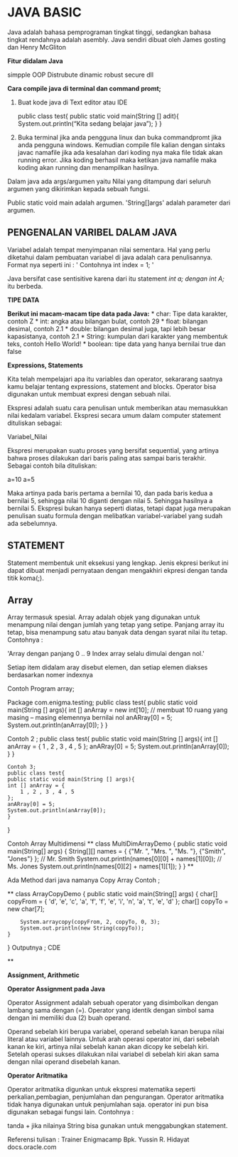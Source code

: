 **JAVA BASIC**
======================================================================
Java adalah bahasa pemprograman tingkat tinggi, sedangkan bahasa tingkat rendahnya adalah asembly. Java sendiri dibuat oleh James gosting dan Henry McGliton

**Fitur didalam Java**

simpple
OOP
Distrubute
dinamic
robust
secure
dll


**Cara compile java di terminal dan command promt;**

1. Buat kode java di Text editor atau IDE



 	public class test{
 		public static void main(String [] adit){
 		System.out.println(“Kita sedang belajar java”);
 		}
 	}



2. Buka terminal jika anda pengguna linux dan buka commandpromt jika anda pengguna windows. Kemudian compile file kalian dengan sintaks javac namafile jika ada kesalahan dari koding nya maka file tidak akan running error. Jika koding berhasil maka ketikan java namafile maka koding akan running dan menampilkan hasilnya.

Dalam java ada args/argumen yaitu Nilai yang ditampung dari seluruh argumen yang dikirimkan kepada sebuah fungsi.

Public static void main adalah argumen. 'String[]args' adalah parameter dari argumen.		



**PENGENALAN VARIBEL DALAM JAVA**
---------------------------------------------------------------------------------
Variabel adalah tempat menyimpanan nilai sementara.
Hal yang perlu diketahui dalam pembuatan variabel di java adalah cara penulisannya.
Format nya seperti ini :
'
 	<tipe data> <nama variabel>
Contohnya
 	int index = 1;
'

Java bersifat case sentisitive karena dari itu statement *int a; dengan  int A;* itu berbeda.



**TIPE DATA**

**Berikut ini macam-macam tipe data pada Java:**
    * char: Tipe data karakter, contoh Z
    * int: angka atau bilangan bulat, contoh 29
    * float: bilangan desimal, contoh 2.1
    * double: bilangan desimal juga, tapi lebih besar kapasistanya, contoh 2.1
    * String: kumpulan dari karakter yang membentuk teks, contoh Hello World!
    * boolean: tipe data yang hanya bernilai true dan false
    
    
**Expressions, Statements**

Kita telah mempelajari apa itu variables dan operator, sekararang saatnya kamu belajar tentang expressions, statement and blocks. Operator bisa digunakan untuk membuat expresi dengan sebuah nilai.

Ekspresi adalah suatu cara penulisan untuk memberikan atau memasukkan nilai kedalam variabel. Ekspresi secara umum dalam computer statement dituliskan sebagai:

Variabel_Nilai

Ekspresi merupakan suatu proses yang bersifat sequential, yang artinya bahwa proses dilakukan dari baris paling atas sampai baris terakhir. Sebagai contoh bila dituliskan:

a=10
a=5

Maka artinya pada baris pertama a bernilai 10, dan pada baris kedua a bernilai 5, sehingga nilai 10 diganti dengan nilai 5. Sehingga hasilnya a bernilai 5.
Ekspresi bukan hanya seperti diatas, tetapi dapat juga merupakan penulisan suatu formula dengan melibatkan variabel-variabel yang sudah ada sebelumnya.

**STATEMENT**
-----------------------------------------------------------------
Statement membentuk unit eksekusi yang lengkap. Jenis ekpresi berikut ini dapat dibuat menjadi pernyataan dengan mengakhiri ekpresi dengan tanda titik koma(;).

**Array**
-------------------------------------------------------------------------
Array termasuk spesial. Array adalah objek yang digunakan untuk menampung nilai dengan jumlah yang tetap yang setipe. Panjang array itu tetap, bisa menampung satu atau banyak data dengan syarat nilai itu tetap. 
Contohnya :

'Array dengan panjang 0 .. 9
Index array selalu dimulai dengan nol.'

Setiap item didalam aray disebut elemen, dan setiap elemen diakses berdasarkan nomer indexnya 

Contoh Program array;


Package com.enigma.testing;
public class test{
	public static void main(String [] args){
 	int [] anArray = new int[10];  // membuat 10 ruang yang masing – masing 
					     elemennya bernilai nol
 	anARray[0] = 5;
 	System.out.println(anArray[0]);
	}
}



Contoh 2 ;
public class test{
	public static void main(String [] args){
 	int [] anArray = {
 		1 , 2 , 3 , 4 , 5
 	};
 	anARray[0] = 5;
 	System.out.println(anArray[0]);
	}
}


 	Contoh 3;
 	public class test{
	public static void main(String [] args){
 	int [] anArray = {
 		1 , 2 , 3 , 4 , 5
 	};
 	anARray[0] = 5;
 	System.out.println(anArray[0]);
	}
}


Contoh Array Multidimensi
**
class MultiDimArrayDemo {
    public static void main(String[] args) {
        String[][] names = {
            {"Mr. ", "Mrs. ", "Ms. "},
            {"Smith", "Jones"}
        };
        // Mr. Smith
        System.out.println(names[0][0] + names[1][0]);
        // Ms. Jones
        System.out.println(names[0][2] + names[1][1]);
    }
}
**


Ada Method dari java namanya Copy Array
Contoh ;

**
class ArrayCopyDemo {
    public static void main(String[] args) {
        char[] copyFrom = { 'd', 'e', 'c', 'a', 'f', 'f', 'e',
                            'i', 'n', 'a', 't', 'e', 'd' };
        char[] copyTo = new char[7];

        System.arraycopy(copyFrom, 2, copyTo, 0, 3);
        System.out.println(new String(copyTo));
    }
}
Outputnya ; CDE

**


**Assignment, Arithmetic**

**Operator Assignment pada Java**

Operator Assignment adalah sebuah operator yang disimbolkan dengan lambang sama dengan (=).
Operator yang identik dengan simbol sama dengan ini memiliki dua (2) buah operand.

Operand sebelah kiri berupa variabel, operand sebelah kanan berupa nilai literal atau 
variabel lainnya. Untuk arah operasi operator ini,  dari sebelah kanan ke kiri, 
artinya nilai sebelah kanan akan dicopy ke sebelah kiri. Setelah operasi sukses 
dilakukan nilai variabel di sebelah kiri akan sama dengan nilai operand disebelah kanan.



**Operator Aritmatika**

Operator aritmatika digunkan untuk ekspresi matematika seperti perkalian,pembagian,
penjumlahan dan pengurangan. Operator aritmatika tidak hanya digunakan untuk penjumlahan saja.
operator ini pun bisa digunakan sebagai fungsi lain.
Contohnya :

tanda + jika nilainya String bisa gunakan untuk menggabungkan statement.

Referensi tulisan :
Trainer Enigmacamp Bpk. Yussin R. Hidayat
 docs.oracle.com




